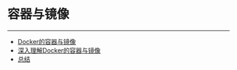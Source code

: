 # 容器与镜像
---
* [Docker的容器与镜像](chapter3/30.md)
* [深入理解Docker的容器与镜像](chapter3/31.md)
* [总结](chapter3/32.md)
